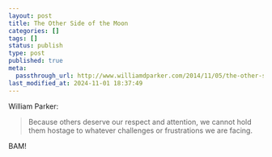 ```yaml
---
layout: post
title: The Other Side of the Moon
categories: []
tags: []
status: publish
type: post
published: true
meta:
  passthrough_url: http://www.williamdparker.com/2014/11/05/the-other-side-of-the-moon-3-tips-for-handling-misunderstanding/
last_modified_at: 2024-11-01 18:37:49
---
```


William Parker:


>Because others deserve our respect and attention, we cannot hold them hostage to whatever challenges or frustrations we are facing.



BAM!
